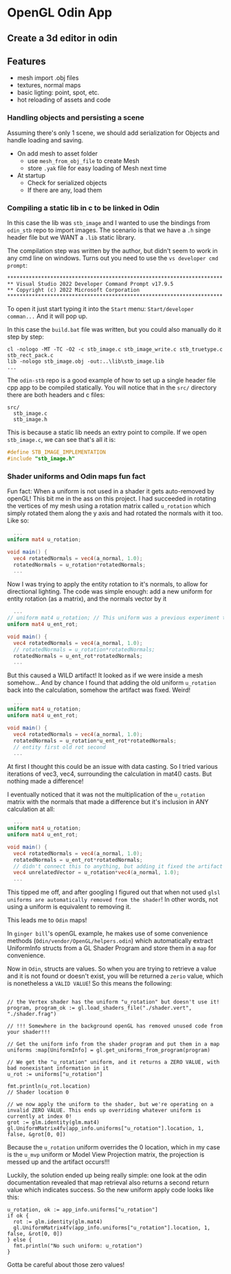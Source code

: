 # OpenGL Odin App

## Create a 3d editor in odin

## Features
- mesh import .obj files
- textures, normal maps
- basic ligting: point, spot, etc.
- hot reloading of assets and code

### Handling objects and persisting a scene
Assuming there's only 1 scene, we should add serialization for Objects and handle loading and saving.
- On add mesh to asset folder
  - use `mesh_from_obj_file` to create Mesh
  - store `.yak` file for easy loading of Mesh next time
- At startup
  - Check for serialized objects
  - If there are any, load them

### Compiling a static lib in c to be linked in Odin
In this case the lib was `stb_image` and I wanted to use the bindings from `odin_stb` repo to import images. The scenario is that we have a `.h` singe header file but we WANT a `.lib` static library. 

The compilation step was written by the author, but didn't seem to work in any cmd line on windows. Turns out you need to use the `vs developer cmd prompt`:
```
**********************************************************************
** Visual Studio 2022 Developer Command Prompt v17.9.5
** Copyright (c) 2022 Microsoft Corporation
**********************************************************************
```

To open it just start typing it into the `Start` menu:
`Start/developer comman...` And it will pop up.

In this case the `build.bat` file was written, but you could also manually do it step by step:
```
cl -nologo -MT -TC -O2 -c stb_image.c stb_image_write.c stb_truetype.c stb_rect_pack.c
lib -nologo stb_image.obj -out:..\lib\stb_image.lib
...
```

The `odin-stb` repo is a good example of how to set up a single header file cpp app to be compiled statically. You will notice that in the `src/` directory there are both headers and c files:
```
src/
  stb_image.c
  stb_image.h
```
This is because a static lib needs an extry point to compile. If we open `stb_image.c`, we can see that's all it is:
```c
#define STB_IMAGE_IMPLEMENTATION
#include "stb_image.h"
```


### Shader uniforms and Odin maps fun fact
Fun fact: When a uniform is not used in a shader it gets auto-removed by openGL! This bit me in the ass on this project. I had succeeded in rotating the vertices of my mesh using a rotation matrix called `u_rotation` which simply rotated them along the y axis and had rotated the normals with it too. Like so:

```glsl
  ...
uniform mat4 u_rotation; 

void main() {
  vec4 rotatedNormals = vec4(a_normal, 1.0);
  rotatedNormals = u_rotation*rotatedNormals;
  ...
```

Now I was trying to apply the entity rotation to it's normals, to allow for directional lighting. The code was simple enough: add a new uniform for entity rotation (as a matrix), and the normals vector by it
```glsl
  ...
// uniform mat4 u_rotation; // This uniform was a previous experiment to rotate verices
uniform mat4 u_ent_rot;

void main() {
  vec4 rotatedNormals = vec4(a_normal, 1.0);
  // rotatedNormals = u_rotation*rotatedNormals;
  rotatedNormals = u_ent_rot*rotatedNormals;
  ...
```

But this caused a WILD artifact! It looked as if we were inside a mesh somehow... And by chance I found that adding the old uniform `u_rotation` back into the calculation, somehow the artifact was fixed. Weird!
```glsl
  ...
uniform mat4 u_rotation; 
uniform mat4 u_ent_rot;

void main() {
  vec4 rotatedNormals = vec4(a_normal, 1.0);
  rotatedNormals = u_rotation*u_ent_rot*rotatedNormals; 
  // entity first old rot second
  ...
```

At first I thought this could be an issue with data casting. So I tried various iterations of vec3, vec4, surrounding the calculation in mat4() casts. But nothing made a difference!

I eventually noticed that it was not the multiplication of the `u_rotation` matrix with the normals that made a difference but it's inclusion in ANY calculation at all:

```glsl
  ...
uniform mat4 u_rotation; 
uniform mat4 u_ent_rot;

void main() {
  vec4 rotatedNormals = vec4(a_normal, 1.0);
  rotatedNormals = u_ent_rot*rotatedNormals; 
  // didn't connect this to anything, but adding it fixed the artifact
  vec4 unrelatedVector = u_rotation*vec4(a_normal, 1.0);
  ...
```

This tipped me off, and after googling I figured out that when not used `glsl uniforms are automatically removed from the shader`! In other words, not using a uniform is equivalent to removing it.

This leads me to `Odin` maps! 

In `ginger bill`'s openGL example, he makes use of some convenience methods (`Odin/vendor/OpenGL/helpers.odin`) which automatically extract UniformInfo structs from a GL Shader Program and store them in a `map` for convenience.

Now in `Odin`, structs are values. So when you are trying to retrieve a value and it is not found or doesn't exist, you will be returned a `zerio` value, which is nonetheless a `VALID VALUE`! So this means the following:

```

// the Vertex shader has the uniform "u_rotation" but doesn't use it! 
program, program_ok := gl.load_shaders_file("./shader.vert", "./shader.frag")

// !!! Somewhere in the background openGL has removed unused code from your shader!!!

// Get the uniform info from the shader program and put them in a map
uniforms :map[UniformInfo] = gl.get_uniforms_from_program(program)

// We get the "u_rotation" uniform, and it returns a ZERO VALUE, with bad nonexistant information in it
u_rot := uniforms["u_rotation"]

fmt.println(u_rot.location)
// Shader location 0

// we now apply the uniform to the shader, but we're operating on a invalid ZERO VALUE. This ends up overriding whatever uniform is currently at index 0!
grot := glm.identity(glm.mat4)
gl.UniformMatrix4fv(app_info.uniforms["u_rotation"].location, 1, false, &grot[0, 0])
```

Because the `u_rotation` uniform overrides the 0 location, which in my case is the `u_mvp` uniform or Model View Projection matrix, the projection is messed up and the artifact occurs!!!

Luckily, the solution ended up being really simple: one look at the odin documentation revealed that map retrieval also returns a second return value which indicates success. So the new uniform apply code looks like this:

```
u_rotation, ok := app_info.uniforms["u_rotation"]
if ok {
  rot := glm.identity(glm.mat4)
  gl.UniformMatrix4fv(app_info.uniforms["u_rotation"].location, 1, false, &rot[0, 0])
} else {
  fmt.println("No such uniform: u_rotation")
}
```

Gotta be careful about those zero values!
